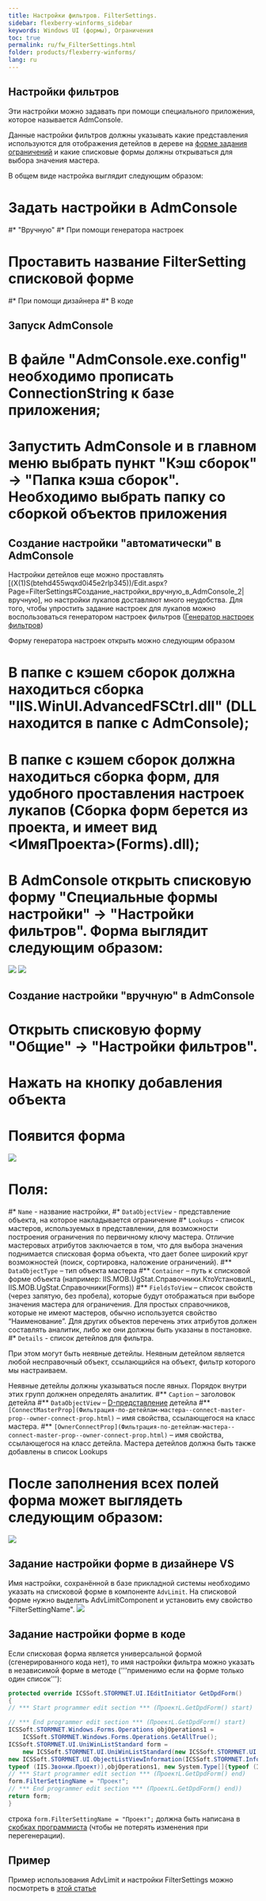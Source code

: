 ```yaml
---
title: Настройки фильтров. FilterSettings.
sidebar: flexberry-winforms_sidebar
keywords: Windows UI (формы), Ограничения
toc: true
permalink: ru/fw_FilterSettings.html
folder: products/flexberry-winforms/
lang: ru
---
```


## Настройки фильтров

Эти настройки можно задавать при помощи специального приложения, которое называется AdmConsole.

Данные настройки фильтров должны указывать какие представления используются для отображения детейлов в дереве на [форме задания ограничений](fw_limit-editor-simple-view.html) и какие списковые формы должны открываться для выбора значения мастера.



В общем виде настройка выглядит следующим образом:
# Задать настройки в AdmConsole
#* "Вручную"
#* При помощи генератора настроек
# Проставить название FilterSetting списковой форме
#* При помощи дизайнера
#* В коде

## Запуск AdmConsole
# В файле "AdmConsole.exe.config" необходимо прописать ConnectionString к базе приложения;
# Запустить AdmConsole и в главном меню выбрать пункт "Кэш сборок" -> "Папка кэша сборок". Необходимо выбрать папку со сборкой объектов приложения

## Создание настройки "автоматически" в AdmConsole
Настройки детейлов еще можно проставлять [(X(1)S(btehd455wqxd0i45e2rlp345))/Edit.aspx?Page=FilterSettings#Создание_настройки_вручную_в_AdmConsole_2|вручную], но настройки лукапов доставляют много неудобства. Для того, чтобы упростить задание настроек для лукапов можно воспользоваться генератором настроек фильтров ([Генератор настроек фильтров](прикладные-системы_Генератор-настроек-фильтров.html))


Форму генератора настроек открыть можно следующим образом
# В папке с кэшем сборок должна находиться сборка "IIS.WinUI.AdvancedFSCtrl.dll" (DLL находится в папке с AdmConsole);
# В папке с кэшем сборок должна находиться сборка форм, для удобного проставления настроек лукапов (Сборка форм берется из проекта, и имеет вид <ИмяПроекта>(Forms).dll);
# В AdmConsole открыть списковую форму "Специальные формы настройки" -> "Настройки фильтров". Форма выглядит следующим образом:
![](/images/pages/products/flexberry-winforms/subsystems/limits/filtersettings_generated1.jpg)
![](/images/pages/products/flexberry-winforms/subsystems/limits/filtersettings_generated2.jpg)

## Создание настройки "вручную" в AdmConsole
# Открыть списковую форму "Общие" -> "Настройки фильтров".
# Нажать на кнопку добавления объекта
# Появится форма
![](/images/pages/products/flexberry-winforms/subsystems/limits/filtersettings_before.jpg)
# Поля: 
#* `Name` - название настройки, 
#* `DataObjectView` - представление объекта, на которое накладывается ограничение
#* `Lookups` - список мастеров, иcпользуемых в представлении, для возможности построения ограничения по первичному ключу мастера. Отличие мастеровых атрибутов заключается в том, что для выбора значения поднимается списковая форма объекта, что дает более широкий круг возможностей (поиск, сортировка, наложение ограничений).
#** `DataObjectType` – тип объекта мастера
#** `Container` – путь к списковой форме объекта (например: IIS.MOB.UgStat.Справочники.КтоУстановилL, IIS.MOB.UgStat.Справочники(Forms))
#** `FieldsToView` – список свойств (через запятую, без пробела), которые будут отображаться при выборе значения мастера  для ограничения. Для простых справочников, которые не имеют мастеров, обычно используется свойство “Наименование”. Для других объектов перечень этих атрибутов должен составлять аналитик, либо же они должны быть указаны в постановке.
#* `Details` - список детейлов для фильтра.

При этом могут быть неявные детейлы. Неявным детейлом является любой несправочный объект, ссылающийся на объект, фильтр которого мы настраиваем.

Неявные детейлы должны указываться после явных. Порядок внутри этих групп должнен определять аналитик.
#** `Caption` – заголовок детейла
#** `DataObjectView` – [D-представление](fd_d-view.html) детейла
#** `[ConnectMasterProp](Фильтрация-по-детейлам-мастера--connect-master-prop--owner-connect-prop.html)` – имя свойства, ссылающегося на класс мастера.
#** `[OwnerConnectProp](Фильтрация-по-детейлам-мастера--connect-master-prop--owner-connect-prop.html)` – имя свойства, ссылающегося на класс детейла.
Мастера детейлов должна быть также добавлены в список Lookups 
# После заполнения всех полей форма может выглядеть следующим образом:
![](/images/pages/products/flexberry-winforms/subsystems/limits/filtersettings_after.jpg)


## Задание настройки форме в дизайнере VS
Имя настройки, сохранённой в базе прикладной системы необходимо указать на списковой форме в компоненте `AdvLimit`. 
На списковой форме нужно выделить AdvLimitComponent и установить ему свойство "FilterSettingName".
![](/images/pages/products/flexberry-winforms/subsystems/limits/filtersettings_vs.jpg)

## Задание настройки форме в коде
Если списковая форма является универсальной формой (сгенерированного кода нет), то имя настройки фильтра можно указать в независимой форме в методе ('''применимо если на форме только один список'''): 
```cs
protected override ICSSoft.STORMNET.UI.IEditInitiator GetDpdForm()
{
// *** Start programmer edit section *** (ПроектL.GetDpdForm() start)

// *** End programmer edit section *** (ПроектL.GetDpdForm() start)
ICSSoft.STORMNET.Windows.Forms.Operations objOperations1 =
	ICSSoft.STORMNET.Windows.Forms.Operations.GetAllTrue();
ICSSoft.STORMNET.UI.UniWinListStandard form =
	new ICSSoft.STORMNET.UI.UniWinListStandard(new ICSSoft.STORMNET.UI.ObjectListViewInformation[]{
new ICSSoft.STORMNET.UI.ObjectListViewInformation(ICSSoft.STORMNET.Information.GetView("ПроектL",
typeof (IIS.Звонки.Проект)),objOperations1, new System.Type[]{typeof (IIS.Звонки.Проект)}, null)}, "Проекты");
// *** Start programmer edit section *** (ПроектL.GetDpdForm() end)
form.FilterSettingName = "Проект";
// *** End programmer edit section *** (ПроектL.GetDpdForm() end))
return form;
}
```

строка `form.FilterSettingName = "Проект";` должна быть написана в [скобках программиста](fo_programmer-brackets.html) (чтобы не потерять изменения при перегенерации).

## Пример

Пример использования AdvLimit и настройки FilterSettings можно посмотреть в [этой статье](fw_filter-example.html)


